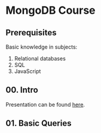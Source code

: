 # MongoDB Course

## Prerequisites

Basic knowledge in subjects:
1. Relational databases
1. SQL
1. JavaScript


## 00. Intro

Presentation can be found [here](../slides/00-intro.html).

## 01. Basic Queries